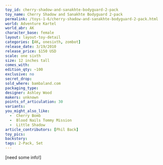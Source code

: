 ```yaml
---
toy_id: cherry-shadow-and-sanakhte-bodyguard-2-pack
toy_name: Cherry Shadow and Sanakhte Bodyguard 2-pack
permalink: /toys-1-6/cherry-shadow-and-sanakhte-bodyguard-2-pack.html
world: Adventure Kartel
world_abr: AK
character_base: female
layout: layout-toy-detail
categories: [AK, onesixth, zombot]
release_date: 3/19/2010
release_price: $150 USD
scale: one sixth
size: 12 inches tall
comes_with: 
edition_qty: ~100
exclusive: no
secret_drop:
sold_where: bambaland.com
packaging_type:
designer: Ashley Wood
makers: unknown
points_of_articulation: 30
variants: 
you_might_also_like:
  -  Cherry Bomb
  -  Blood Nails Tommy Mission
  -  Little Shadow   
article_contributors: [Phil Back]
toy_pics:  
backstory:
tags: 2-Pack, Set
---
```

[need some info!] 